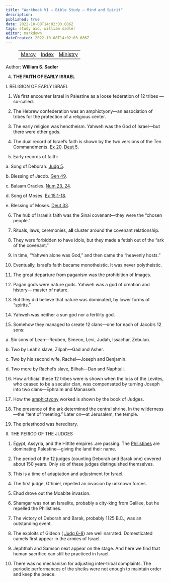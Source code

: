 ```yaml
---
title: "Workbook VI — Bible Study — Mind and Spirit"
description: 
published: true
date: 2022-10-08T14:02:03.086Z
tags: study aid, william sadler
editor: markdown
dateCreated: 2022-10-08T14:02:03.086Z
---
```


<figure class="table chapter-navigator">
	<table>
		<tbody>
		<tr>
			<td><a href="/en/article/William_S_Sadler/Workbook_6_Bible_Study/Mercy">Mercy</a></td>
			<td><a href="/en/article/William_S_Sadler/Workbook_6_Bible_Study/Index">Index</a></td>
			<td><a href="/en/article/William_S_Sadler/Workbook_6_Bible_Study/Ministry">Ministry</a></td>
		</tr>
		</tbody>
	</table>
</figure>

Author: **William S. Sadler**


4. **THE FAITH OF EARLY ISRAEL**

I. RELIGION OF EARLY ISRAEL

1. We first encounter Israel in Palestine as a loose federation of 12 tribes —so-called.

2. The Hebrew confederation was an amphictyony—an association of tribes for the protection of a religious center.

3. The early religion was henotheism. Yahweh was the God of Israel—but there were other gods.

4. The dual record of Israel’s faith is shown by the two versions of the Ten Commandments. [Ex 20](/en/Bible/Exodus/20.htm). [Deut 5](/en/Bible/Deuteronomy/5.htm).

5. Early records of faith:

a. Song of Deborah. [Judg 5](/en/Bible/Judges/5.htm).

b. Blessing of Jacob. [Gen 49](/en/Bible/Genesis/49.htm).

c. Balaam Oracles. [Num 23, 24](/en/Bible/Numbers/23.htm).

d. Song of Moses. [Ex 15:1-18](/en/Bible/Exodus/15#v1).

e. Blessing of Moses. [Deut 33](/en/Bible/Deuteronomy/33.htm).

6. The hub of Israel’s faith was the Sinai covenant—they were the “chosen people.”

7. Rituals, laws, ceremonies, **all** cluster around the covenant relationship.

8. They were forbidden to have idols, but they made a fetish out of the “ark of the covenant.”

9. In time, “Yahweh alone was God,” and then came the “heavenly hosts.”

10. Eventually, Israel’s faith became monotheistic. It was never polytheistic.

11. The great departure from paganism was the prohibition of Images.

12. Pagan gods were nature gods. Yahweh was a god of creation and history— master of nature.

13. But they did believe that nature was dominated, by lower forms of “spirits.”

14. Yahweh was neither a sun god nor a fertility god.

15. Somehow they managed to create 12 clans—one for each of Jacob’s 12 sons:

a. Six sons of Lean—Reuben, Simeon, Levi, Judah, Issachar, Zebulun.

b. Two by Leah’s slave, Zilpah—Gad and Asher.

c. Two by his second wife, Rachel—Joseph and Benjamin.

d. Two more by Rachel’s slave, Bilhah—Dan and Naphtali.

16. How artificial these 12 tribes were is shown when the loss of the Levites, who ceased to be a secular clan, was compensated by turning Joseph into two clans—Ephraim and Manasseh.

17. How the [amphictyony](https://en.wikipedia.org/wiki/Amphictyon) worked is shown by the book of Judges.

18. The presence of the ark determined the central shrine. In the wilderness —the “tent of ’meeting.” Later on—at Jerusalem, the temple.

19. The priesthood was hereditary.

II. THE PERIOD OF THE JUDGES

1. Egypt, Assyria, and the Hittite empires .are passing. The [Philistines](https://en.wikipedia.org/wiki/Philistines) are dominating Palestine—giving the land their name.

2. The period of the 12 judges (counting Deborah and Barak one) covered about 150 years. Only six of these judges distinguished themselves.

3. This is a time of adaptation and adjustment for Israel.

4. The first judge, Othniel, repelled an invasion by unknown forces.

5. Ehud drove out the Moabite invasion.

6. Shamgar was not an Israelite, probably a city-king from Galilee, but he repelled the Philistines.

7. The victory of Deborah and Barak, probably 1125 B.C., was an outstanding event.

8. The exploits of Gideon ( [Judg 6-8](/en/Bible/Judges/6.htm)) are well narrated. Domesticated camels first appear in the armies of Israel.

9. Jephthah and Samson next appear on the stage. And here we find that human sacrifice can still be practiced in Israel.

10. There was no mechanism for adjusting inter-tribal complaints. The periodic performances of the sheiks were not enough to maintain order and keep the peace.


<br>

